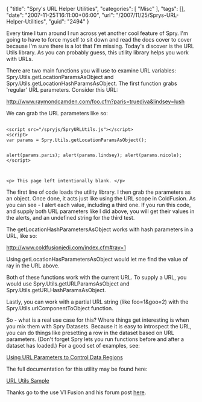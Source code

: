 {
	"title": "Spry's URL Helper Utilities",
	"categories": [
		"Misc"
	],
	"tags": [],
	"date": "2007-11-25T16:11:00+06:00",
	"url": "/2007/11/25/Sprys-URL-Helper-Utilities",
	"guid": "2494"
}

Every time I turn around I run across yet another cool feature of Spry. I'm going to have to force myself to sit down and read the docs cover to cover because I'm sure there is a lot that I'm missing. Today's discover is the URL Utils library. As you can probably guess, this utility library helps you work with URLs.
<!--more-->
There are two main functions you will use to examine URL variables: Spry.Utils.getLocationParamsAsObject and Spry.Utils.getLocationHashParamsAsObject. The first function grabs 'regular' URL parameters. Consider this URL:

http://www.raymondcamden.com/foo.cfm?paris=truediva&lindsey=lush

We can grab the URL parameters like so:

<code>
&lt;script src="/spryjs/SpryURLUtils.js"&gt;&lt;/script&gt;
&lt;script&gt;
var params = Spry.Utils.getLocationParamsAsObject();

alert(params.paris);
alert(params.lindsey);
alert(params.nicole);
&lt;/script&gt;

&lt;p&gt;
This page left intentionally blank.
&lt;/p&gt;
</code>

The first line of code loads the utility library. I then grab the parameters as an object. Once done, it acts just like using the URL scope in ColdFusion. As you can see - I alert each value, including a third one. If you run this code, and supply both URL parameters like I did above, you will get their values in the alerts, and an undefined string for the third test.

The getLocationHashParametersAsObject works with hash parameters in a URL, like so:

http://www.coldfusionjedi.com/index.cfm#ray=1

Using getLocationHasParametersAsObject would let me find the value of ray in the URL above.

Both of these functions work with the current URL. To supply a URL, you would use Spry.Utils.getURLParamsAsObject and Spry.Utils.getURLHashParamsAsObject. 

Lastly, you can work with a partial URL string (like foo=1&goo=2) with the Spry.Utils.urlComponentToObject function.

So - what is a real use case for this? Where things get interesting is when you mix them with Spry Datasets. Because it is easy to introspect the URL, you can do things like presetting a row in the dataset based on URL parameters. (Don't forget Spry lets you run functions before and after a dataset has loaded.) For a good set of examples, see:

<a href="http://labs.adobe.com/technologies/spry/samples/data_region/DataWithURLParams.html">Using URL Parameters to Control Data Regions</a>

The full documentation for this utility may be found here:

<a href="http://labs.adobe.com/technologies/spry/samples/utils/URLUtilsSample.html">URL Utils Sample</a>

Thanks go to the use V1 Fusion and his forum post <a href="http://www.adobe.com/cfusion/webforums/forum/messageview.cfm?forumid=72&catid=602&threadid=1317152&enterthread=y">here</a>.